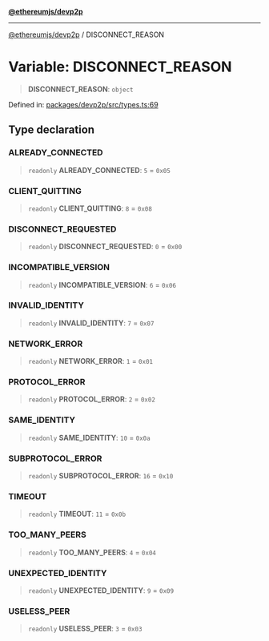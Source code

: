 [**@ethereumjs/devp2p**](../README.md)

***

[@ethereumjs/devp2p](../README.md) / DISCONNECT\_REASON

# Variable: DISCONNECT\_REASON

> **DISCONNECT\_REASON**: `object`

Defined in: [packages/devp2p/src/types.ts:69](https://github.com/ethereumjs/ethereumjs-monorepo/blob/master/packages/devp2p/src/types.ts#L69)

## Type declaration

### ALREADY\_CONNECTED

> `readonly` **ALREADY\_CONNECTED**: `5` = `0x05`

### CLIENT\_QUITTING

> `readonly` **CLIENT\_QUITTING**: `8` = `0x08`

### DISCONNECT\_REQUESTED

> `readonly` **DISCONNECT\_REQUESTED**: `0` = `0x00`

### INCOMPATIBLE\_VERSION

> `readonly` **INCOMPATIBLE\_VERSION**: `6` = `0x06`

### INVALID\_IDENTITY

> `readonly` **INVALID\_IDENTITY**: `7` = `0x07`

### NETWORK\_ERROR

> `readonly` **NETWORK\_ERROR**: `1` = `0x01`

### PROTOCOL\_ERROR

> `readonly` **PROTOCOL\_ERROR**: `2` = `0x02`

### SAME\_IDENTITY

> `readonly` **SAME\_IDENTITY**: `10` = `0x0a`

### SUBPROTOCOL\_ERROR

> `readonly` **SUBPROTOCOL\_ERROR**: `16` = `0x10`

### TIMEOUT

> `readonly` **TIMEOUT**: `11` = `0x0b`

### TOO\_MANY\_PEERS

> `readonly` **TOO\_MANY\_PEERS**: `4` = `0x04`

### UNEXPECTED\_IDENTITY

> `readonly` **UNEXPECTED\_IDENTITY**: `9` = `0x09`

### USELESS\_PEER

> `readonly` **USELESS\_PEER**: `3` = `0x03`
